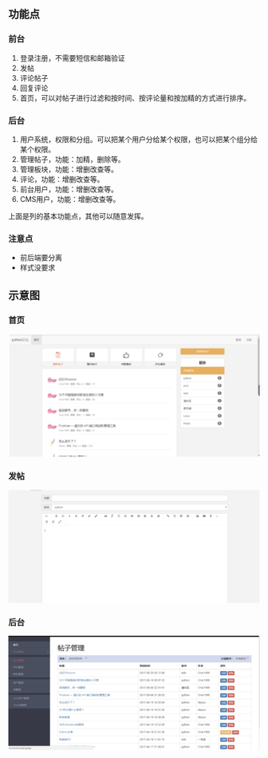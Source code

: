 ## 功能点

### 前台
1. 登录注册，不需要短信和邮箱验证
2. 发帖
3. 评论帖子
4. 回复评论
5. 首页，可以对帖子进行过滤和按时间、按评论量和按加精的方式进行排序。

### 后台
1. 用户系统，权限和分组。可以把某个用户分给某个权限，也可以把某个组分给某个权限。
2. 管理帖子，功能：加精，删除等。
3. 管理板块，功能：增删改查等。
4. 评论，功能：增删改查等。
5. 前台用户，功能：增删改查等。
6. CMS用户，功能：增删改查等。

上面是列的基本功能点，其他可以随意发挥。

### 注意点
* 前后端要分离
* 样式没要求


## 示意图
### 首页
<img src="./images/首页.jpg" />

### 发帖
<img src="./images/发帖.jpg" />

### 后台
<img src="./images/后台.jpg" />